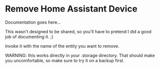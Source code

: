 # Remove Home Assistant Device

Documentation goes here...

This wasn't designed to be shared, so you'll have to pretend I did a good job of documenting it. ;)

Invoke it with the name of the entity you want to remove.

WARNING: this works directly in your .storage directory. That should make you uncomfortable, so make sure to try it on a backup first.
